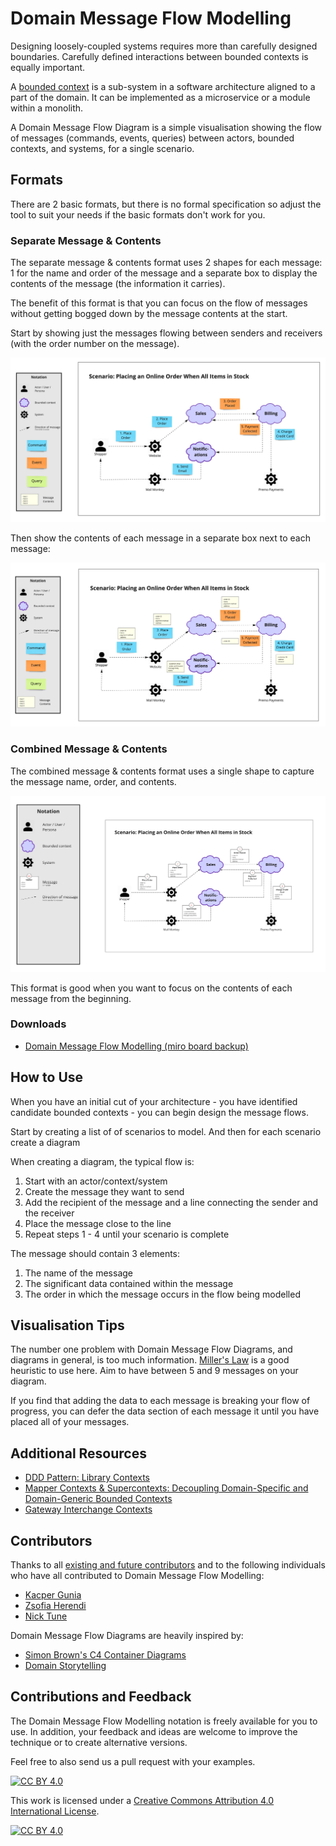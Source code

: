 # Domain Message Flow Modelling

Designing loosely-coupled systems requires more than carefully designed boundaries. Carefully defined interactions between bounded contexts is equally important.

A [bounded context](https://martinfowler.com/bliki/BoundedContext.html) is a sub-system in a software architecture aligned to a part of the domain. It can be implemented as a microservice or a module within a monolith.

A Domain Message Flow Diagram is a simple visualisation showing the flow of messages (commands, events, queries) between actors, bounded contexts, and systems, for a single scenario.

## Formats

There are 2 basic formats, but there is no formal specification so adjust the tool to suit your needs if the basic formats don't work for you.

### Separate Message & Contents

The separate message & contents format uses 2 shapes for each message: 1 for the name and order of the message and a separate box to display the contents of the message (the information it carries).

The benefit of this format is that you can focus on the flow of messages without getting bogged down by the message contents at the start.

Start by showing just the messages flowing between senders and receivers (with the order number on the message).

![Message Flow Just Messages](resources/just-messages-no-contents.jpg)

Then show the contents of each message in a separate box next to each message:

![Message Flow Messages & Contents](resources/messages-and-contents.jpg)

### Combined Message & Contents

The combined message & contents format uses a single shape to capture the message name, order, and contents.

![Example Message Flow](resources/domain-message-flow.jpg "An Example Domain Message Flow")

This format is good when you want to focus on the contents of each message from the beginning.

### Downloads

- [Domain Message Flow Modelling (miro board backup)](resources/Domain-Message-Flow-Modelling-en-v1.rtb)

## How to Use

When you have an initial cut of your architecture - you have identified candidate bounded contexts - you can begin design the message flows.

Start by creating a list of of scenarios to model. And then for each scenario create a diagram

When creating a diagram, the typical flow is:

1. Start with an actor/context/system
2. Create the message they want to send
3. Add the recipient of the message and a line connecting the sender and the receiver
4. Place the message close to the line
5. Repeat steps 1 - 4 until your scenario is complete

The message should contain 3 elements:

1. The name of the message
2. The significant data contained within the message
3. The order in which the message occurs in the flow being modelled

## Visualisation Tips

The number one problem with Domain Message Flow Diagrams, and diagrams in general, is too much information. [Miller's Law](https://en.wikipedia.org/wiki/Miller%27s_law) is a good heuristic to use here. Aim to have between 5 and 9 messages on your diagram.

If you find that adding the data to each message is breaking your flow of progress, you can defer the data section of each message it until you have placed all of your messages.

## Additional Resources

- [DDD Pattern: Library Contexts](https://medium.com/nick-tune-tech-strategy-blog/ddd-pattern-library-contexts-d6ae81f462ef)
- [Mapper Contexts & Supercontexts: Decoupling Domain-Specific and Domain-Generic Bounded Contexts](https://medium.com/nick-tune-tech-strategy-blog/mapper-contexts-supercontexts-decoupling-domain-specific-and-domain-generic-bounded-contexts-5eb6a1e7c5fc)
- [Gateway Interchange Contexts](https://medium.com/nick-tune-tech-strategy-blog/gateway-interchange-contexts-899696e67848)

## Contributors

Thanks to all [existing and future contributors](https://github.com/ddd-crew/domain-message-flow-modelling/graphs/contributors) and to the following individuals who have all contributed to Domain Message Flow Modelling:

- [Kacper Gunia](https://github.com/cakper)
- [Zsofia Herendi](https://twitter.com/zherendi)
- [Nick Tune](https://github.com/ntcoding)

Domain Message Flow Diagrams are heavily inspired by:

- [Simon Brown's C4 Container Diagrams](https://c4model.com/)
- [Domain Storytelling](https://domainstorytelling.org/)

## Contributions and Feedback

The Domain Message Flow Modelling notation is freely available for you to use. In addition, your feedback and ideas are welcome to improve the technique or to create alternative versions.

Feel free to also send us a pull request with your examples.

[![CC BY 4.0][cc-by-shield]][cc-by]

This work is licensed under a [Creative Commons Attribution 4.0 International
License][cc-by].

[![CC BY 4.0][cc-by-image]][cc-by]

[cc-by]: http://creativecommons.org/licenses/by/4.0/
[cc-by-image]: https://i.creativecommons.org/l/by/4.0/88x31.png
[cc-by-shield]: https://img.shields.io/badge/License-CC%20BY%204.0-lightgrey.svg
